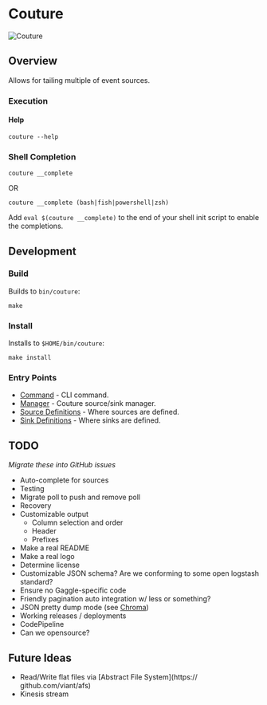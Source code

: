 # Couture

![Couture](https://static.thenounproject.com/png/566246-200.png)

## Overview

Allows for tailing multiple of event sources.

### Execution

#### Help

    couture --help

### Shell Completion

    couture __complete

OR

    couture __complete (bash|fish|powershell|zsh)

Add `eval $(couture __complete)` to the end of your shell init script to enable the completions.

## Development

### Build

Builds to `bin/couture`:

    make

### Install

Installs to `$HOME/bin/couture`:

    make install

### Entry Points

* [Command](cmd/couture.go) - CLI command.
* [Manager](internal/pkg/manager/manager.go) - Couture source/sink manager.
* [Source Definitions](internal/pkg/source/source.go) - Where sources are defined.
* [Sink Definitions](internal/pkg/sink/sink.go) - Where sinks are defined.

## TODO

_Migrate these into GitHub issues_

* Auto-complete for sources
* Testing
* Migrate poll to push and remove poll
* Recovery
* Customizable output
    * Column selection and order
    * Header
    * Prefixes
* Make a real README
* Make a real logo
* Determine license
* Customizable JSON schema? Are we conforming to some open logstash standard?
* Ensure no Gaggle-specific code
* Friendly pagination auto integration w/ less or something?
* JSON pretty dump mode (see [Chroma](https://github.com/alecthomas/chroma))
* Working releases / deployments
* CodePipeline
* Can we opensource?

## Future Ideas

* Read/Write flat files via [Abstract File System](https:// github.com/viant/afs)
* Kinesis stream
